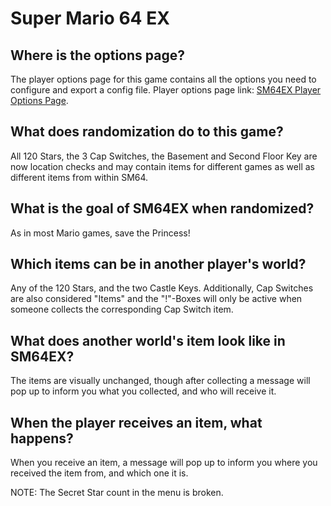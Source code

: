 # Super Mario 64 EX

## Where is the options page?

The player options page for this game contains all the options you need to configure and export a config file. Player
options page link: [SM64EX Player Options Page](../player-options).

## What does randomization do to this game?
All 120 Stars, the 3 Cap Switches, the Basement and Second Floor Key are now location checks and may contain items for different games as well
as different items from within SM64.


## What is the goal of SM64EX when randomized?
As in most Mario games, save the Princess!

## Which items can be in another player's world?
Any of the 120 Stars, and the two Castle Keys. Additionally, Cap Switches are also considered "Items" and the "!"-Boxes will only be active
when someone collects the corresponding Cap Switch item.

## What does another world's item look like in SM64EX?
The items are visually unchanged, though after collecting a message will pop up to inform you what you collected,
and who will receive it.

## When the player receives an item, what happens?
When you receive an item, a message will pop up to inform you where you received the item from,
and which one it is.

NOTE: The Secret Star count in the menu is broken.

